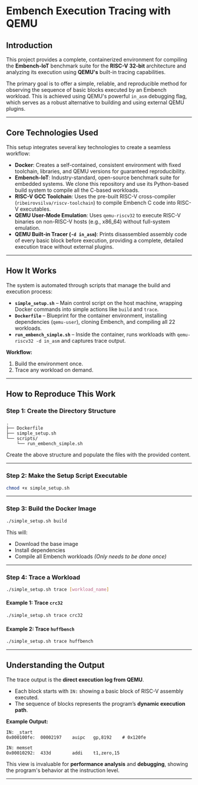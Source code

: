 # Embench Execution Tracing with QEMU

## Introduction
This project provides a complete, containerized environment for compiling the **Embench-IoT** benchmark suite for the **RISC-V 32-bit** architecture and analyzing its execution using **QEMU's** built-in tracing capabilities.

The primary goal is to offer a simple, reliable, and reproducible method for observing the sequence of basic blocks executed by an Embench workload. This is achieved using QEMU's powerful `in_asm` debugging flag, which serves as a robust alternative to building and using external QEMU plugins.

---

## Core Technologies Used
This setup integrates several key technologies to create a seamless workflow:

- **Docker**: Creates a self-contained, consistent environment with fixed toolchain, libraries, and QEMU versions for guaranteed reproducibility.  
- **Embench-IoT**: Industry-standard, open-source benchmark suite for embedded systems. We clone this repository and use its Python-based build system to compile all the C-based workloads.  
- **RISC-V GCC Toolchain**: Uses the pre-built RISC-V cross-compiler (`ribeirovsilva/riscv-toolchain`) to compile Embench C code into RISC-V executables.  
- **QEMU User-Mode Emulation**: Uses `qemu-riscv32` to execute RISC-V binaries on non-RISC-V hosts (e.g., x86_64) without full-system emulation.  
- **QEMU Built-in Tracer (`-d in_asm`)**: Prints disassembled assembly code of every basic block before execution, providing a complete, detailed execution trace without external plugins.

---

## How It Works
The system is automated through scripts that manage the build and execution process:

- **`simple_setup.sh`** – Main control script on the host machine, wrapping Docker commands into simple actions like `build` and `trace`.  
- **`Dockerfile`** – Blueprint for the container environment, installing dependencies (`qemu-user`), cloning Embench, and compiling all 22 workloads.  
- **`run_embench_simple.sh`** – Inside the container, runs workloads with `qemu-riscv32 -d in_asm` and captures trace output.

**Workflow:**
1. Build the environment once.
2. Trace any workload on demand.

---

## How to Reproduce This Work

### Step 1: Create the Directory Structure
```plaintext
.
├── Dockerfile
├── simple_setup.sh
└── scripts/
    └── run_embench_simple.sh
````

Create the above structure and populate the files with the provided content.

---

### Step 2: Make the Setup Script Executable

```bash
chmod +x simple_setup.sh
```

---

### Step 3: Build the Docker Image

```bash
./simple_setup.sh build
```

This will:

* Download the base image
* Install dependencies
* Compile all Embench workloads
  *(Only needs to be done once)*

---

### Step 4: Trace a Workload

```bash
./simple_setup.sh trace [workload_name]
```

#### Example 1: Trace `crc32`

```bash
./simple_setup.sh trace crc32
```

#### Example 2: Trace `huffbench`

```bash
./simple_setup.sh trace huffbench
```

---

## Understanding the Output

The trace output is the **direct execution log from QEMU**.

* Each block starts with `IN:` showing a basic block of RISC-V assembly executed.
* The sequence of blocks represents the program’s **dynamic execution path**.

**Example Output:**

```plaintext
IN: _start
0x000100fe:  00002197    auipc   gp,8192    # 0x120fe

IN: memset
0x00010292:  433d        addi    t1,zero,15
```

This view is invaluable for **performance analysis** and **debugging**, showing the program's behavior at the instruction level.

---

